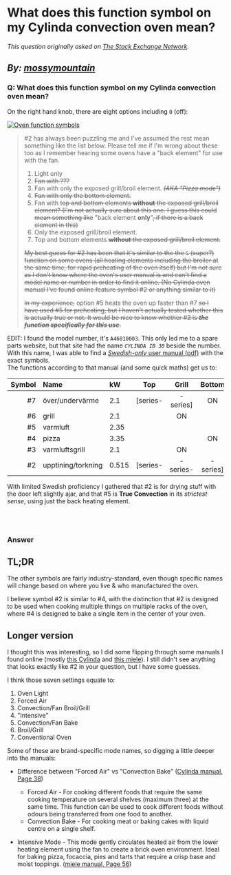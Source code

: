 # What does this function symbol on my Cylinda convection oven mean?

_This question originally asked on [The Stack Exchange Network](https://cooking.stackexchange.com/q/119862)._

_By: [mossymountain](https://cooking.stackexchange.com/u/97921)_
<br>
--------------------------------------------
### Q: What does this function symbol on my Cylinda convection oven mean?
<p>On the right hand knob, there are eight options including <code>0</code> (off):</p>
<p><a href="https://i.sstatic.net/dqUIu.png" rel="nofollow noreferrer"><img src="https://i.sstatic.net/dqUIu.png" alt="Oven function symbols" /></a></p>
<blockquote>
<p>#2 has always been puzzling me and I've assumed the rest mean something like the list below. Please tell me if I'm wrong about these
too as I remember hearing some ovens have a &quot;back element&quot; for use
with the fan.</p>
<ol>
<li>Light only</li>
<li><s>Fan with ???</s></li>
<li>Fan with only the exposed grill/broil element. <s><em>(AKA &quot;Pizza mode&quot;)</em></s></li>
<li><s>Fan with only the bottom element.</s></li>
<li>Fan with <s>top and bottom elements <strong>without</strong> the exposed grill/broil element? (I'm not actually sure about this one. I guess
this could mean something like</s> &quot;back element <strong>only</strong>&quot;<s>, if
there is a back element in this)</s></li>
<li>Only the exposed grill/broil element.</li>
<li>Top and bottom elements <s><strong>without</strong> the exposed grill/broil element.</s></li>
</ol>
<p><s>My best guess for #2 has been that it's similar to the the <code>S</code>
(super?) function on some ovens (all heating elements including the
broiler at the same time, for rapid preheating of the oven itself) but
I'm not sure as I don't know where the oven's user manual is and can't
find a model name or number in order to find it online. (No Cylinda
oven manual I've found online feature symbol #2 or anything similar to
it)</s></p>
<p><s>In my experience,</s> option #5 heats the oven up faster than #7 <s>so I
have used #5 for preheating, but I haven't actually tested whether
this is actually true or not.   It would be nice to know whether #2 is
<em><strong>the function specifically for this use</strong></em>.</s></p>
</blockquote>
<p>EDIT: I found the model number, it's <code>A46010003</code>. This only led me to a spare parts website, but that site had the name <em><code>CYLINDA IB 30</code></em> beside the number. With this name, I was able to find a <a href="https://www.gransbygden.se/static/files/bruksanvisning-cylinda-ib30.pdf" rel="nofollow noreferrer"><em>Swedish-only</em> user manual (pdf)</a> with the exact symbols.<br />
The functions according to that manual (and some quick maths) get us to:</p>
<div class="s-table-container">
<table class="s-table">
<thead>
<tr>
<th style="text-align: right;">Symbol</th>
<th style="text-align: left;">Name</th>
<th style="text-align: left;">kW</th>
<th style="text-align: center;">Top</th>
<th style="text-align: center;">Grill</th>
<th style="text-align: center;">Bottom</th>
<th style="text-align: center;">Fan</th>
<th style="text-align: center;">Back</th>
</tr>
</thead>
<tbody>
<tr>
<td style="text-align: right;">#7</td>
<td style="text-align: left;">över/undervärme</td>
<td style="text-align: left;">2.1</td>
<td style="text-align: center;">[series-</td>
<td style="text-align: center;">-series]</td>
<td style="text-align: center;">ON</td>
<td style="text-align: center;"></td>
<td style="text-align: center;"></td>
</tr>
<tr>
<td style="text-align: right;">#6</td>
<td style="text-align: left;">grill</td>
<td style="text-align: left;">2.1</td>
<td style="text-align: center;"></td>
<td style="text-align: center;">ON</td>
<td style="text-align: center;"></td>
<td style="text-align: center;"></td>
<td style="text-align: center;"></td>
</tr>
<tr>
<td style="text-align: right;">#5</td>
<td style="text-align: left;">varmluft</td>
<td style="text-align: left;">2.35</td>
<td style="text-align: center;"></td>
<td style="text-align: center;"></td>
<td style="text-align: center;"></td>
<td style="text-align: center;">ON</td>
<td style="text-align: center;">ON</td>
</tr>
<tr>
<td style="text-align: right;">#4</td>
<td style="text-align: left;">pizza</td>
<td style="text-align: left;">3.35</td>
<td style="text-align: center;"></td>
<td style="text-align: center;"></td>
<td style="text-align: center;">ON</td>
<td style="text-align: center;">ON</td>
<td style="text-align: center;">ON</td>
</tr>
<tr>
<td style="text-align: right;">#3</td>
<td style="text-align: left;">varmluftsgrill</td>
<td style="text-align: left;">2.1</td>
<td style="text-align: center;"></td>
<td style="text-align: center;">ON</td>
<td style="text-align: center;"></td>
<td style="text-align: center;">ON</td>
<td style="text-align: center;"></td>
</tr>
<tr>
<td style="text-align: right;">#2</td>
<td style="text-align: left;">upptining/torkning</td>
<td style="text-align: left;">0.515</td>
<td style="text-align: center;">[series-</td>
<td style="text-align: center;">-series-</td>
<td style="text-align: center;">-series]</td>
<td style="text-align: center;">ON</td>
<td style="text-align: center;"></td>
</tr>
</tbody>
</table>
</div>
<p>With limited Swedish proficiency I gathered that #2 is for drying stuff with the door left slightly ajar, and that #5 is <strong>True Convection</strong> in its <em>strictest sense</em>, using just the back heating element.</p>

<br><br>
### Answer 
<h2>TL;DR</h2>
<p>The other symbols are fairly industry-standard, even though specific names will change based on where you live &amp; who manufactured the oven.</p>
<p>I believe symbol #2 is similar to #4, with the distinction that #2 is designed to be used when cooking multiple things on multiple racks of the oven, where #4 is designed to bake a single item in the center of your oven.</p>
<h2>Longer version</h2>
<p>I thought this was interesting, so I did some flipping through some manuals I found online (mostly <a href="https://resurs.cylinda.se/bilder/59344/IBU%2096_1.pdf" rel="nofollow noreferrer">this Cylinda</a> and <a href="https://www.mieleusa.com/pmedia/ZGA/TX2070/9898041-000-02_9898041-02.pdf" rel="nofollow noreferrer">this miele</a>). I still didn't see anything that looks exactly like #2 in your question, but I have some guesses.</p>
<p>I think those seven settings equate to:</p>
<ol>
<li>Oven Light</li>
<li>Forced Air</li>
<li>Convection/Fan Broil/Grill</li>
<li>&quot;Intensive&quot;</li>
<li>Convection/Fan Bake</li>
<li>Broil/Grill</li>
<li>Conventional Oven</li>
</ol>
<p>Some of these are brand-specific mode names, so digging a little deeper into the manuals:</p>
<ul>
<li><p>Difference between &quot;Forced Air&quot; vs &quot;Convection Bake&quot; (<a href="https://resurs.cylinda.se/bilder/59344/IBU%2096_1.pdf" rel="nofollow noreferrer">Cylinda manual, Page 38</a>)</p>
<ul>
<li>Forced Air - For cooking different foods that require the same cooking temperature on several shelves (maximum three) at the same time. This function can be used to cook different foods without odours being transferred from one food to another.</li>
<li>Convection Bake - For cooking meat or baking cakes with liquid centre on a single shelf.</li>
</ul>
</li>
<li><p>Intensive Mode - This mode gently circulates heated air from the lower heating element using the fan to create a brick oven environment. Ideal for baking pizza, focaccia, pies and tarts that require a crisp base and moist toppings. (<a href="https://www.mieleusa.com/pmedia/ZGA/TX2070/9898041-000-02_9898041-02.pdf" rel="nofollow noreferrer">miele manual, Page 56</a>)</p>
</li>
</ul>

